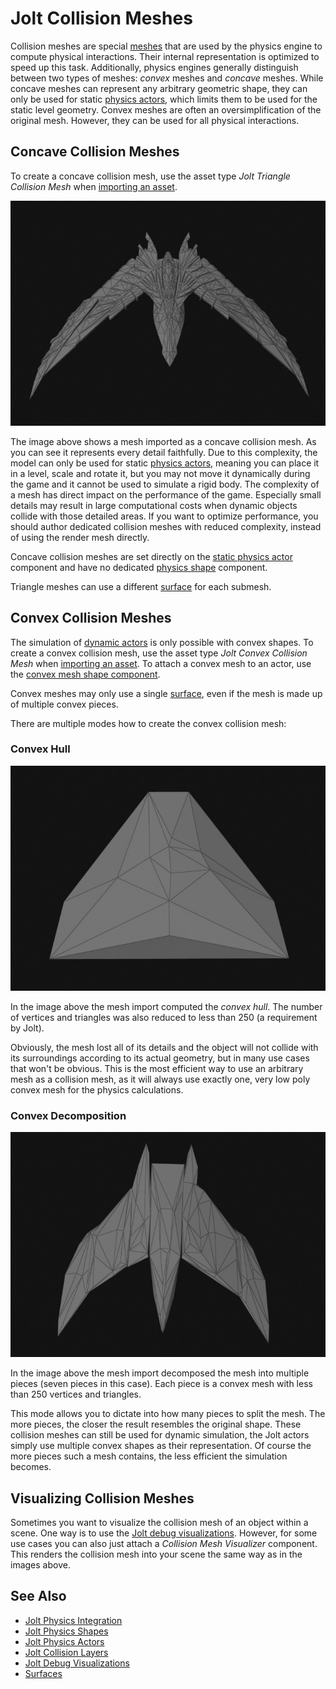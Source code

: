 # Jolt Collision Meshes

Collision meshes are special [meshes](../../../graphics/meshes/meshes-overview.md) that are used by the physics engine to compute physical interactions. Their internal representation is optimized to speed up this task. Additionally, physics engines generally distinguish between two types of meshes: *convex* meshes and *concave* meshes. While concave meshes can represent any arbitrary geometric shape, they can only be used for static [physics actors](../actors/jolt-actors.md), which limits them to be used for the static level geometry. Convex meshes are often an oversimplification of the original mesh. However, they can be used for all physical interactions.

## Concave Collision Meshes

To create a concave collision mesh, use the asset type *Jolt Triangle Collision Mesh* when [importing an asset](../../../assets/import-assets.md).

![Concave Collision Mesh](../media/jolt-colmesh-concave.jpg)

The image above shows a mesh imported as a concave collision mesh. As you can see it represents every detail faithfully. Due to this complexity, the model can only be used for static [physics actors](../actors/jolt-actors.md), meaning you can place it in a level, scale and rotate it, but you may not move it dynamically during the game and it cannot be used to simulate a rigid body. The complexity of a mesh has direct impact on the performance of the game. Especially small details may result in large computational costs when dynamic objects collide with those detailed areas. If you want to optimize performance, you should author dedicated collision meshes with reduced complexity, instead of using the render mesh directly.

Concave collision meshes are set directly on the [static physics actor](../actors/jolt-actors.md) component and have no dedicated [physics shape](jolt-shapes.md) component.

Triangle meshes can use a different [surface](../../../materials/surfaces.md) for each submesh.

## Convex Collision Meshes

The simulation of [dynamic actors](../actors/jolt-dynamic-actor-component.md) is only possible with convex shapes. To create a convex collision mesh, use the asset type *Jolt Convex Collision Mesh* when [importing an asset](../../../assets/import-assets.md). To attach a convex mesh to an actor, use the [convex mesh shape component](jolt-convex-shape-component.md).

Convex meshes may only use a single [surface](../../../materials/surfaces.md), even if the mesh is made up of multiple convex pieces.

There are multiple modes how to create the convex collision mesh:

### Convex Hull

![Convex Hull Collision Mesh](../media/jolt-colmesh-convex.jpg)

In the image above the mesh import computed the *convex hull*. The number of vertices and triangles was also reduced to less than 250 (a requirement by Jolt).

Obviously, the mesh lost all of its details and the object will not collide with its surroundings according to its actual geometry, but in many use cases that won't be obvious. This is the most efficient way to use an arbitrary mesh as a collision mesh, as it will always use exactly one, very low poly convex mesh for the physics calculations.

### Convex Decomposition

![Convex Decomposition Collision Mesh](../media/jolt-colmesh-convex-decomp.jpg)

In the image above the mesh import decomposed the mesh into multiple pieces (seven pieces in this case). Each piece is a convex mesh with less than 250 vertices and triangles.

This mode allows you to dictate into how many pieces to split the mesh. The more pieces, the closer the result resembles the original shape. These collision meshes can still be used for dynamic simulation, the Jolt actors simply use multiple convex shapes as their representation. Of course the more pieces such a mesh contains, the less efficient the simulation becomes.

## Visualizing Collision Meshes

Sometimes you want to visualize the collision mesh of an object within a scene. One way is to use the [Jolt debug visualizations](../jolt-debug-visualizations.md). However, for some use cases you can also just attach a *Collision Mesh Visualizer* component. This renders the collision mesh into your scene the same way as in the images above.

## See Also

* [Jolt Physics Integration](../jolt-overview.md)
* [Jolt Physics Shapes](jolt-shapes.md)
* [Jolt Physics Actors](../actors/jolt-actors.md)
* [Jolt Collision Layers](jolt-collision-layers.md)
* [Jolt Debug Visualizations](../jolt-debug-visualizations.md)
* [Surfaces](../../../materials/surfaces.md)